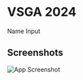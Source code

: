 
# VSGA 2024

Name Input



## Screenshots

![App Screenshot](https://raw.githubusercontent.com/yudiatmoko/vsga2024/07/07-name-input/screeenshots/img.png)

